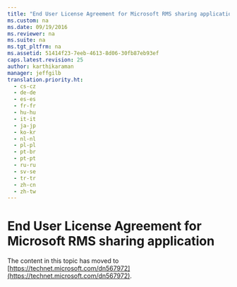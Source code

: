 ```yaml
---
title: "End User License Agreement for Microsoft RMS sharing application"
ms.custom: na
ms.date: 09/19/2016
ms.reviewer: na
ms.suite: na
ms.tgt_pltfrm: na
ms.assetid: 51414f23-7eeb-4613-8d06-30fb87eb93ef
caps.latest.revision: 25
author: karthikaraman
manager: jeffgilb
translation.priority.ht: 
  - cs-cz
  - de-de
  - es-es
  - fr-fr
  - hu-hu
  - it-it
  - ja-jp
  - ko-kr
  - nl-nl
  - pl-pl
  - pt-br
  - pt-pt
  - ru-ru
  - sv-se
  - tr-tr
  - zh-cn
  - zh-tw
---
```

# End User License Agreement for Microsoft RMS sharing application
The content in this topic has moved to [https://technet.microsoft.com/dn567972](https://technet.microsoft.com/dn567972).

